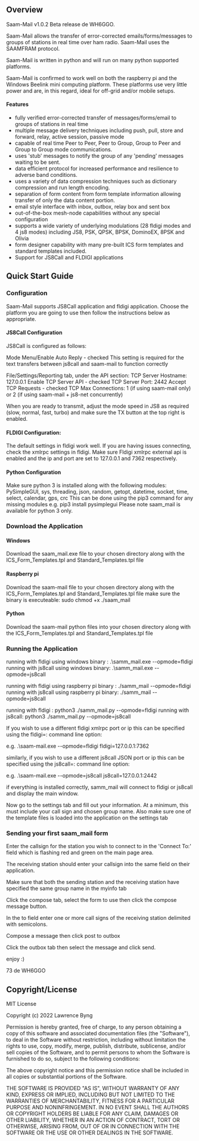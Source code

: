 ## Overview

Saam-Mail v1.0.2 Beta release de WH6GGO.

Saam-Mail allows the transfer of error-corrected emails/forms/messages to groups of stations in real time over ham radio. Saam-Mail uses the SAAMFRAM protocol. 

Saam-Mail is written in python and will run on many python supported platforms.

Saam-Mail is confirmed to work well on both the raspberry pi and the Windows Beelink mini computing platform. These platforms use very little power and are, in this regard, ideal for off-grid and/or mobile setups.


#### Features
* fully verified error-corrected transfer of messages/forms/email to groups of stations in real time
* multiple message delivery techniques including push, pull, store and forward, relay, active session, passive mode
* capable of real time Peer to Peer, Peer to Group, Group to Peer and Group to Group mode communications.
* uses 'stub' messages to notify the group of any 'pending' messages waiting to be sent.
* data efficient protocol for increased performance and resilience to adverse band conditions.
* uses a variety of data compression techniques such as dictionary compression and run length encoding.
* separation of form content from form template information allowing transfer of only the data content portion. 
* email style interface with inbox, outbox, relay box and sent box
* out-of-the-box mesh-node capabilities without any special configuration
* supports a wide variety of underlying modulations (28 fldigi modes and 4 js8 modes) including JS8, PSK, QPSK, BPSK, DominoEX, 8PSK and Olivia
* form designer capability with many pre-built ICS form templates and standard templates included.
* Support for JS8Call and FLDIGI applications


## Quick Start Guide

### Configuration
Saam-Mail supports JS8Call application and fldigi application. Choose the platform you are going to use then follow the instructions below as appropriate.

#### JS8Call Configuration

JS8Call is configured as follows:

Mode Menu/Enable Auto Reply - checked
This setting is required for the text transfers between js8call and saam-mail to function correctly

File/Settings/Reporting tab, under the API section:
TCP Server Hostname: 127.0.0.1   Enable TCP Server API - checked
TCP Server Port:     2442        Accept TCP Requests   - checked
TCP Max Connections: 1 (if using saam-mail only) or 2 (if using saam-mail + js8-net concurrently)

When you are ready to transmit, adjust the mode speed in JS8 as required (slow, normal, fast, turbo) and make sure
 the TX button at the top right is enabled.


#### FLDIGI Configuration:

The default settings in fldigi work well. 
If you are having issues connecting, check the xmlrpc settings in fldigi. Make sure Fldigi xmlrpc external api is enabled and the ip and port are set to 127.0.0.1 and 7362 respectively.


#### Python Configuration

Make sure python 3 is installed along with the following modules: PySimpleGUI, sys, threading, json, random, getopt, datetime, socket, time, select, calendar, gps, crc
This can be done using the pip3 command for any missing modules e.g. pip3 install pysimplegui
Please note saam_mail is available for python 3 only.

### Download the Application

#### Windows
Download the saam_mail.exe file to your chosen directory along with the ICS_Form_Templates.tpl and Standard_Templates.tpl file

#### Raspberry pi
Download the saam-mail file to your chosen directory along with the ICS_Form_Templates.tpl and Standard_Templates.tpl file
make sure the binary is executeable: sudo chmod +x ./saam_mail

#### Python
Download the saam-mail python files into your chosen directory along with the ICS_Form_Templates.tpl and Standard_Templates.tpl file



### Running the Application

running with fldigi using windows binary : .\samm_mail.exe --opmode=fldigi
running with js8call using windows binary: .\samm_mail.exe --opmode=js8call

running with fldigi using raspberry pi binary : ./samm_mail --opmode=fldigi
running with js8call using raspberry pi binary: ./samm_mail --opmode=js8call

running with fldigi : python3 ./samm_mail.py --opmode=fldigi
running with js8call: python3 ./samm_mail.py --opmode=js8call

If you wish to use a different fldigi xmlrpc port or ip this can be specified using the fldigi=<IP>:<port> command line option:

e.g.
.\saam-mail.exe --opmode=fldigi fldigi=127.0.0.1:7362

similarly, if you wish to use a different js8call JSON port or ip this can be specified using the js8call=<IP>:<port> command line option:

e.g.
.\saam-mail.exe --opmode=js8call js8call=127.0.0.1:2442


if everything is installed correctly, samm_mail will connect to fldigi or js8call and display the main window.

Now go to the settings tab and fill out your information.
At a minimum, this must include your call sign and chosen group name.
Also make sure one of the template files is loaded into the application on the settings tab


### Sending your first saam_mail form

Enter the callsign for the station you wish to connect to in the 'Connect To:' field which is flashing red and green on the main page area.

The receiving station should enter your callsign into the same field on their application.

Make sure that both the sending station and the receiving station have specified the same group name in the myinfo tab

Click the compose tab, select the form to use then click the compose message button. 

In the to field enter one or more call signs of the receiving station delimited with semicolons. 

Compose a message then click post to outbox

Click the outbox tab then select the message and click send.



enjoy :)

73 de WH6GGO


## Copyright/License

MIT License

Copyright (c) 2022 Lawrence Byng

Permission is hereby granted, free of charge, to any person obtaining a copy
of this software and associated documentation files (the "Software"), to deal
in the Software without restriction, including without limitation the rights
to use, copy, modify, merge, publish, distribute, sublicense, and/or sell
copies of the Software, and to permit persons to whom the Software is
furnished to do so, subject to the following conditions:

The above copyright notice and this permission notice shall be included in all
copies or substantial portions of the Software.

THE SOFTWARE IS PROVIDED "AS IS", WITHOUT WARRANTY OF ANY KIND, EXPRESS OR
IMPLIED, INCLUDING BUT NOT LIMITED TO THE WARRANTIES OF MERCHANTABILITY,
FITNESS FOR A PARTICULAR PURPOSE AND NONINFRINGEMENT. IN NO EVENT SHALL THE
AUTHORS OR COPYRIGHT HOLDERS BE LIABLE FOR ANY CLAIM, DAMAGES OR OTHER
LIABILITY, WHETHER IN AN ACTION OF CONTRACT, TORT OR OTHERWISE, ARISING FROM,
OUT OF OR IN CONNECTION WITH THE SOFTWARE OR THE USE OR OTHER DEALINGS IN THE
SOFTWARE.


